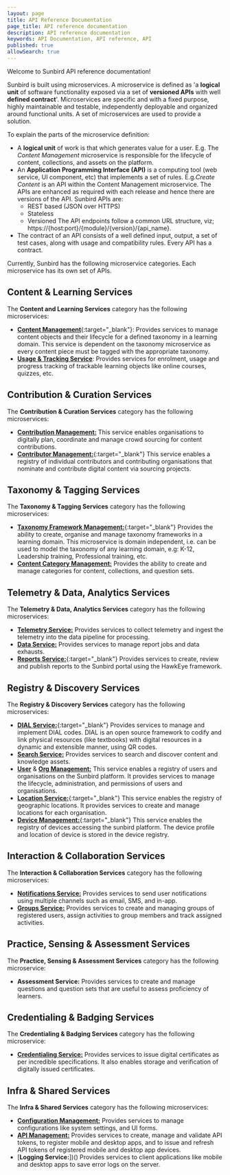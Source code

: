 ```yaml
---
layout: page
title: API Reference Documentation
page_title: API reference documentation
description: API reference documentation
keywords: API Documentation, API reference, API
published: true
allowSearch: true
---
```

Welcome to Sunbird API reference documentation!

Sunbird is built using microservices. 
A microservice is defined as 'a **logical unit** of software functionality exposed via a set of **versioned APIs** with well **defined contract**'. Microservices are specific and with a fixed purpose, highly maintainable and testable, independently deployable and organized around functional units. A set of microservices are used to provide a solution. 

To explain the parts of the microservice definition:
- A **logical unit** of work is that which generates value for a user. E.g. The *Content Management* microservice is responsible for the lifecycle of content, collections, and assets on the platform.
- An **Application Programming Interface (API)** is a computing tool (web service, UI component, etc) that implements a set of rules. E.g.*Create Content* is an API within the Content Management microservice. The APIs are enhanced as required with each release and hence there are versions of the API. Sunbird APIs are:
    - REST based (JSON over HTTPS)
    - Stateless
    - Versioned
    The API endpoints follow a common URL structure, viz; https://{host:port}/{module}/{version}/{api_name}.
 - The contract of an API consists of a well defined input, output, a set of test cases, along with usage and compatibility rules. Every API has a contract.  

Currently, Sunbird has the following microservice categories. Each microservice has its own set of APIs.   

## Content & Learning Services

The **Content and Learning Services** category has the following microservices:

- [**Content Management**](apis/content/){:target="_blank"}: Provides services to manage content objects and their lifecycle for a defined taxonomy in a learning domain. This service is dependent on the taxonomy microservice as every content piece must be tagged with the appropriate taxonomy.
- [**Usage & Tracking Service**](): Provides services for enrolment, usage and progress tracking of trackable learning objects like online courses, quizzes, etc.

## Contribution & Curation Services

The **Contribution & Curation Services** category has the following microservices:

- [**Contribution Management:**]() This service enables organisations to digitally plan, coordinate and manage crowd sourcing for content contributions.
- [**Contributor Management:**](apis/opensaber/){:target="_blank"} This service enables a registry of individual contributors and contributing organisations that nominate and contribute digital content via sourcing projects.

## Taxonomy & Tagging Services

The **Taxonomy & Tagging Services** category has the following microservices:

- [**Taxonomy Framework Management:**](apis/dialapi/){:target="_blank"} Provides the ability to create, organise and manage taxonomy frameworks in a learning domain. This microservice is domain independent, i.e. can be used to model the taxonomy of any learning domain, e.g: K-12, Leadership training, Professional training, etc.
- [**Content Category Management:**]() Provides the ability to create and manage categories for content, collections, and question sets.

## Telemetry & Data, Analytics Services

The **Telemetry & Data, Analytics Services** category has the following microservices:

- [**Telemetry Service:**]() Provides services to collect telemetry and ingest the telemetry into the data pipeline for processing.
- [**Data Service:**]() Provides services to manage report jobs and data exhausts.
- [**Reports Service:**](apis/reports/){:target="_blank"} Provides services to create, review and publish reports to the Sunbird portal using the HawkEye framework.

## Registry & Discovery Services

The **Registry & Discovery Services** category has the following microservices:

- [**DIAL Service:**](apis/dialapi/){:target="_blank"} Provides services to manage and implement DIAL codes. DIAL is an open source framework to codify and link physical resources (like textbooks) with digital resources in a dynamic and extensible manner, using QR codes.
- [**Search Service:**](apis/searchapi/) Provides services to search and discover content and knowledge assets.
- [**User**]() & [**Org Management:**]() This service enables a registry of users and organisations on the Sunbird platform. It provides services to manage the lifecycle, administration, and permissions of users and organisations.
- [**Location Service:**](apis/locationapi/){:target="_blank"} This service enables the registry of geographic locations. It provides services to create and manage locations for each organisation.
- [**Device Management:**](apis/deviceapi/){:target="_blank"} This service enables the registry of devices accessing the sunbird platform. The device profile and location of device is stored in the device registry.


## Interaction & Collaboration Services

The **Interaction & Collaboration Services** category has the following microservices:

- [**Notifications Service:**]() Provides services to send user notifications using multiple channels such as email, SMS, and in-app.
- [**Groups Service:**]() Provides services to create and managing groups of registered users, assign activities to group members and track assigned activities.


## Practice, Sensing & Assessment Services

The **Practice, Sensing & Assessment Services** category has the following microservice:

- **Assessment Service:** Provides services to create and manage questions and question sets that are useful to assess proficiency of learners.  

## Credentialing & Badging Services

The **Credentialing & Badging Services** category has the following microservice:  

- [**Credentialing Service:**]() Provides services to issue digital certificates as per incredible specifications. It also enables storage and verification of digitally issued certificates.

## Infra & Shared Services

The **Infra & Shared Services** category has the following microservices:

- [**Configuration Management:**]() Provides services to manage configurations like system settings, and UI forms.
- [**API Management:**]() Provides services to create, manage and validate API tokens, to register mobile and desktop apps, and to issue and refresh API tokens of registered mobile and desktop app devices.
- [**Logging Service:**])() Provides services to client applications like mobile and desktop apps to save error logs on the server.

